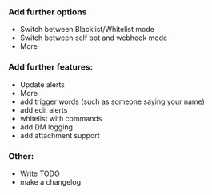 ### Add further options
* Switch between Blacklist/Whitelist mode
* Switch between self bot and webhook mode
* More

### Add further features:
* Update alerts
* More
* add trigger words (such as someone saying your name)
* add edit alerts
* whitelist with commands
* add DM logging
* add attachment support


### Other:
* Write TODO
* make a changelog
